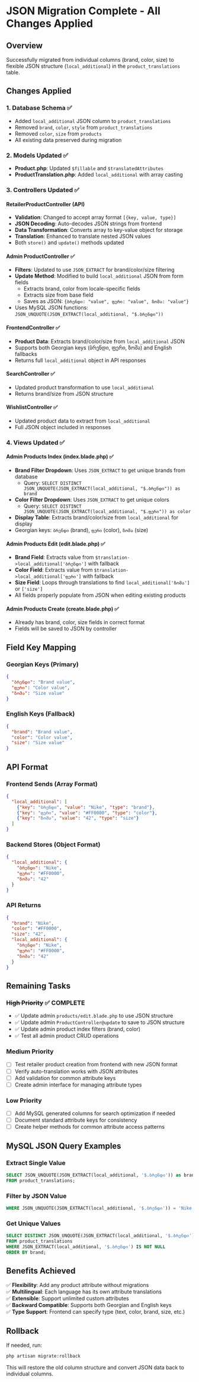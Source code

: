# JSON Migration Complete - All Changes Applied

## Overview
Successfully migrated from individual columns (brand, color, size) to flexible JSON structure (`local_additional`) in the `product_translations` table.

## Changes Applied

### 1. Database Schema ✅
- Added `local_additional` JSON column to `product_translations`
- Removed `brand`, `color`, `style` from `product_translations`
- Removed `color`, `size` from `products`
- All existing data preserved during migration

### 2. Models Updated ✅
- **Product.php**: Updated `$fillable` and `$translatedAttributes`
- **ProductTranslation.php**: Added `local_additional` with array casting

### 3. Controllers Updated ✅

#### RetailerProductController (API)
- **Validation**: Changed to accept array format `[{key, value, type}]`
- **JSON Decoding**: Auto-decodes JSON strings from frontend
- **Data Transformation**: Converts array to key-value object for storage
- **Translation**: Enhanced to translate nested JSON values
- Both `store()` and `update()` methods updated

#### Admin ProductController ✅
- **Filters**: Updated to use `JSON_EXTRACT` for brand/color/size filtering
- **Update Method**: Modified to build `local_additional` JSON from form fields
  - Extracts brand, color from locale-specific fields
  - Extracts size from base field
  - Saves as JSON: `{ბრენდი: "value", ფერი: "value", ზომა: "value"}`
- Uses MySQL JSON functions: `JSON_UNQUOTE(JSON_EXTRACT(local_additional, "$.ბრენდი"))`

#### FrontendController ✅
- **Product Data**: Extracts brand/color/size from `local_additional` JSON
- Supports both Georgian keys (ბრენდი, ფერი, ზომა) and English fallbacks
- Returns full `local_additional` object in API responses

#### SearchController ✅
- Updated product transformation to use `local_additional`
- Returns brand/size from JSON structure

#### WishlistController ✅
- Updated product data to extract from `local_additional`
- Full JSON object included in responses

### 4. Views Updated ✅

#### Admin Products Index (index.blade.php) ✅
- **Brand Filter Dropdown**: Uses `JSON_EXTRACT` to get unique brands from database
  - Query: `SELECT DISTINCT JSON_UNQUOTE(JSON_EXTRACT(local_additional, "$.ბრენდი")) as brand`
- **Color Filter Dropdown**: Uses `JSON_EXTRACT` to get unique colors
  - Query: `SELECT DISTINCT JSON_UNQUOTE(JSON_EXTRACT(local_additional, "$.ფერი")) as color`
- **Display Table**: Extracts brand/color/size from `local_additional` for display
- Georgian keys: `ბრენდი` (brand), `ფერი` (color), `ზომა` (size)

#### Admin Products Edit (edit.blade.php) ✅
- **Brand Field**: Extracts value from `$translation->local_additional['ბრენდი']` with fallback
- **Color Field**: Extracts value from `$translation->local_additional['ფერი']` with fallback
- **Size Field**: Loops through translations to find `local_additional['ზომა']` or `['size']`
- All fields properly populate from JSON when editing existing products

#### Admin Products Create (create.blade.php) ✅
- Already has brand, color, size fields in correct format
- Fields will be saved to JSON by controller

## Field Key Mapping

### Georgian Keys (Primary)
```json
{
  "ბრენდი": "Brand value",
  "ფერი": "Color value", 
  "ზომა": "Size value"
}
```

### English Keys (Fallback)
```json
{
  "brand": "Brand value",
  "color": "Color value",
  "size": "Size value"
}
```

## API Format

### Frontend Sends (Array Format)
```json
{
  "local_additional": [
    {"key": "ბრენდი", "value": "Nike", "type": "brand"},
    {"key": "ფერი", "value": "#FF0000", "type": "color"},
    {"key": "ზომა", "value": "42", "type": "size"}
  ]
}
```

### Backend Stores (Object Format)
```json
{
  "local_additional": {
    "ბრენდი": "Nike",
    "ფერი": "#FF0000",
    "ზომა": "42"
  }
}
```

### API Returns
```json
{
  "brand": "Nike",
  "color": "#FF0000", 
  "size": "42",
  "local_additional": {
    "ბრენდი": "Nike",
    "ფერი": "#FF0000",
    "ზომა": "42"
  }
}
```

## Remaining Tasks

### ~~High Priority~~ ✅ COMPLETE
- ✅ Update admin `products/edit.blade.php` to use JSON structure
- ✅ Update admin `ProductController@update` to save to JSON structure
- ✅ Update admin product index filters (brand, color)
- ✅ Test all admin product CRUD operations

### Medium Priority  
- [ ] Test retailer product creation from frontend with new JSON format
- [ ] Verify auto-translation works with JSON attributes
- [ ] Add validation for common attribute keys
- [ ] Create admin interface for managing attribute types

### Low Priority
- [ ] Add MySQL generated columns for search optimization if needed
- [ ] Document standard attribute keys for consistency
- [ ] Create helper methods for common attribute access patterns

## MySQL JSON Query Examples

### Extract Single Value
```sql
SELECT JSON_UNQUOTE(JSON_EXTRACT(local_additional, '$.ბრენდი')) as brand
FROM product_translations;
```

### Filter by JSON Value
```sql
WHERE JSON_UNQUOTE(JSON_EXTRACT(local_additional, '$.ბრენდი')) = 'Nike'
```

### Get Unique Values
```sql
SELECT DISTINCT JSON_UNQUOTE(JSON_EXTRACT(local_additional, '$.ბრენდი')) as brand
FROM product_translations
WHERE JSON_EXTRACT(local_additional, '$.ბრენდი') IS NOT NULL
ORDER BY brand;
```

## Benefits Achieved

✅ **Flexibility**: Add any product attribute without migrations  
✅ **Multilingual**: Each language has its own attribute translations  
✅ **Extensible**: Support unlimited custom attributes  
✅ **Backward Compatible**: Supports both Georgian and English keys  
✅ **Type Support**: Frontend can specify type (text, color, brand, size, etc.)

## Rollback

If needed, run:
```bash
php artisan migrate:rollback
```

This will restore the old column structure and convert JSON data back to individual columns.
